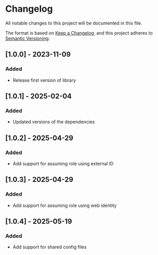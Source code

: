 # Changelog

All notable changes to this project will be documented in this file.

The format is based on [Keep a Changelog](https://keepachangelog.com/en/1.0.0/),
and this project adheres to [Semantic Versioning](https://semver.org/spec/v2.0.0.html).

## [1.0.0] - 2023-11-09

### Added

- Release first version of library


## [1.0.1] - 2025-02-04

### Added

- Updated versions of the dependencies

## [1.0.2] - 2025-04-29

### Added

- Add support for assuming role using external ID

## [1.0.3] - 2025-04-29

### Added

- Add support for assuming role using web identity

## [1.0.4] - 2025-05-19

### Added

- Add support for shared config files